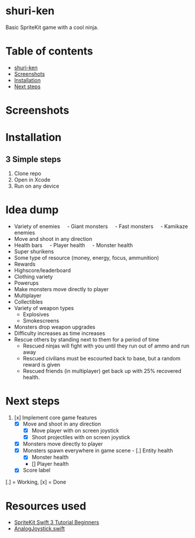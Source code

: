 # shuri-ken
Basic SpriteKit game with a cool ninja.

# Table of contents
* [shuri-ken](#shuri-ken)
* [Screenshots](#screenshots)
* [Installation](#installation)
* [Next steps](#next-steps)

# Screenshots

# Installation
## 3 Simple steps
1) Clone repo
2) Open in Xcode
3) Run on any device

# Idea dump
* Variety of enemies
    - Giant monsters
    - Fast monsters
    - Kamikaze enemies
* Move and shoot in any direction
* Health bars
    - Player health
    - Monster health
* Super shurikens
* Some type of resource (money, energy, focus, ammunition)
* Rewards
* Highscore/leaderboard
* Clothing variety
* Powerups
* Make monsters move directly to player
* Multiplayer
* Collectibles
* Variety of weapon types
  - Explosives
  - Smokescreens
* Monsters drop weapon upgrades
* Difficulty increases as time increases
* Rescue others by standing next to them for a period of time
  - Rescued ninjas will fight with you until they run out of ammo and run away
  - Rescued civilians must be escourted back to base, but a random reward is given
  - Rescued friends (in multiplayer) get back up with 25% recovered health.

# Next steps
1. [x] Implement core game features
    - [x] Move and shoot in any direction
        - [x] Move player with on screen joystick
        - [x] Shoot projectiles with on screen joystick
    - [x] Monsters move directly to player
    - [x] Monsters spawn everywhere in game scene
    - [.] Entity health
        - [X] Monster health
        - [] Player health
    - [x] Score label

[.] = Working, [x] = Done

# Resources used
- [SpriteKit Swift 3 Tutorial Beginners](https://www.raywenderlich.com/145318/spritekit-swift-3-tutorial-beginners)
- [AnalogJoystick.swift](https://github.com/MitrophD/Swift-SpriteKit-Analog-Stick)
